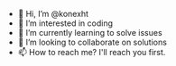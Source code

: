 - 👋 Hi, I’m @konexht
- 👀 I’m interested in coding
- 🌱 I’m currently learning to solve issues
- 💞️ I’m looking to collaborate on solutions
- 📫 How to reach me? I'll reach you first.

<!---
konexht/konexht is a ✨ special ✨ repository because its `README.md` (this file) appears on your GitHub profile.
You can click the Preview link to take a look at your changes.
--->
